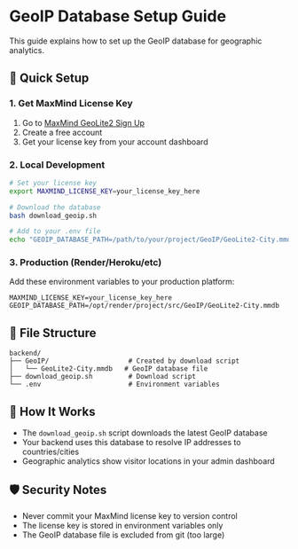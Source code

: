 # GeoIP Database Setup Guide

This guide explains how to set up the GeoIP database for geographic analytics.

## 🚀 Quick Setup

### 1. Get MaxMind License Key
1. Go to [MaxMind GeoLite2 Sign Up](https://www.maxmind.com/en/geolite2/signup)
2. Create a free account
3. Get your license key from your account dashboard

### 2. Local Development
```bash
# Set your license key
export MAXMIND_LICENSE_KEY=your_license_key_here

# Download the database
bash download_geoip.sh

# Add to your .env file
echo "GEOIP_DATABASE_PATH=/path/to/your/project/GeoIP/GeoLite2-City.mmdb" >> .env
```

### 3. Production (Render/Heroku/etc)
Add these environment variables to your production platform:

```
MAXMIND_LICENSE_KEY=your_license_key_here
GEOIP_DATABASE_PATH=/opt/render/project/src/GeoIP/GeoLite2-City.mmdb
```

## 📁 File Structure
```
backend/
├── GeoIP/                    # Created by download script
│   └── GeoLite2-City.mmdb   # GeoIP database file
├── download_geoip.sh         # Download script
└── .env                      # Environment variables
```

## 🔧 How It Works
- The `download_geoip.sh` script downloads the latest GeoIP database
- Your backend uses this database to resolve IP addresses to countries/cities
- Geographic analytics show visitor locations in your admin dashboard

## 🛡️ Security Notes
- Never commit your MaxMind license key to version control
- The license key is stored in environment variables only
- The GeoIP database file is excluded from git (too large) 